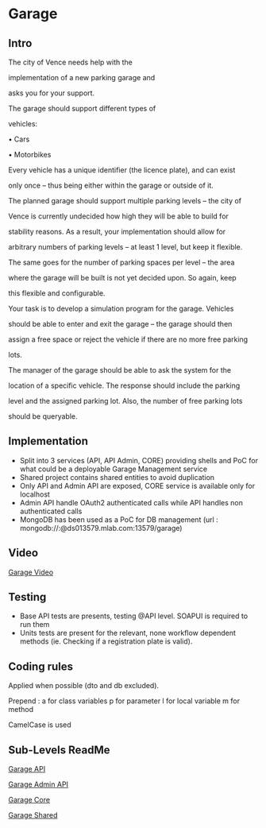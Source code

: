 # Garage

## Intro

The city of Vence needs help with the 

implementation of a new parking garage and 

asks you for your support.

The garage should support different types of 

vehicles:


• Cars

• Motorbikes


Every vehicle has a unique identifier (the licence plate), and can exist 

only once – thus being either within the garage or outside of it.

The planned garage should support multiple parking levels – the city of 

Vence is currently undecided how high they will be able to build for 

stability reasons. As a result, your implementation should allow for 

arbitrary numbers of parking levels – at least 1 level, but keep it flexible.

The same goes for the number of parking spaces per level – the area 

where the garage will be built is not yet decided upon. So again, keep 

this flexible and configurable.


Your task is to develop a simulation program for the garage. Vehicles 

should be able to enter and exit the garage – the garage should then 

assign a free space or reject the vehicle if there are no more free parking 

lots.


The manager of the garage should be able to ask the system for the 

location of a specific vehicle. The response should include the parking 

level and the assigned parking lot. Also, the number of free parking lots 

should be queryable.

## Implementation

- Split into 3 services (API, API Admin, CORE) providing shells and PoC for what could be a deployable Garage Management service
- Shared project contains shared entities to avoid duplication
- Only API and Admin API are exposed, CORE service is available only for localhost
- Admin API handle OAuth2 authenticated calls while API handles non authenticated calls
- MongoDB has been used as a PoC for DB management (url : mongodb://<dbuser>:<dbpassword>@ds013579.mlab.com:13579/garage)

## Video

[Garage Video](http://youtu.be/7ezeuhtfY4I?hd=1)

## Testing

- Base API tests are presents, testing @API level. SOAPUI is required to run them
- Units tests are present for the relevant, none workflow dependent methods (ie. Checking if a registration plate is valid).

## Coding rules

Applied when possible (dto and db excluded).

Prepend :
a for class variables
p for parameter
l for local variable
m for method

CamelCase is used

## Sub-Levels ReadMe

[Garage API](https://github.com/Leopold-D/microservices-example/blob/garage/garage/garage-api-microservice/README.md)

[Garage Admin API](https://github.com/Leopold-D/microservices-example/blob/garage/garage/garage-admin-api-microservice/README.md)

[Garage Core](https://github.com/Leopold-D/microservices-example/blob/garage/garage/garage-core-microservice/README.md)

[Garage Shared](https://github.com/Leopold-D/microservices-example/blob/garage/garage/garage-shared/README.md)